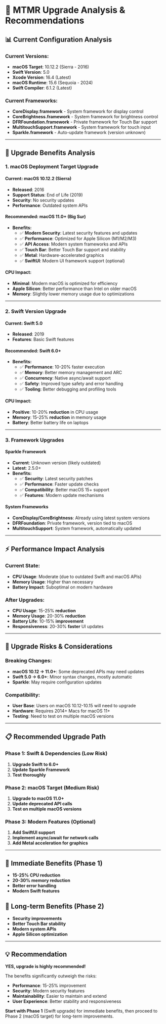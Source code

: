 # 🚀 MTMR Upgrade Analysis & Recommendations

## 📊 **Current Configuration Analysis**

### **Current Versions:**
- **macOS Target**: 10.12.2 (Sierra - 2016)
- **Swift Version**: 5.0
- **Xcode Version**: 16.4 (Latest)
- **macOS Runtime**: 15.6 (Sequoia - 2024)
- **Swift Compiler**: 6.1.2 (Latest)

### **Current Frameworks:**
- **CoreDisplay.framework** - System framework for display control
- **CoreBrightness.framework** - System framework for brightness control  
- **DFRFoundation.framework** - Private framework for Touch Bar support
- **MultitouchSupport.framework** - System framework for touch input
- **Sparkle.framework** - Auto-update framework (version unknown)

---

## 🎯 **Upgrade Benefits Analysis**

### **1. macOS Deployment Target Upgrade**

#### **Current: macOS 10.12.2 (Sierra)**
- **Released**: 2016
- **Support Status**: End of Life (2019)
- **Security**: No security updates
- **Performance**: Outdated system APIs

#### **Recommended: macOS 11.0+ (Big Sur)**
- **Benefits:**
  - ✅ **Modern Security**: Latest security features and updates
  - ✅ **Performance**: Optimized for Apple Silicon (M1/M2/M3)
  - ✅ **API Access**: Modern system frameworks and APIs
  - ✅ **Touch Bar**: Better Touch Bar support and stability
  - ✅ **Metal**: Hardware-accelerated graphics
  - ✅ **SwiftUI**: Modern UI framework support (optional)

#### **CPU Impact:**
- **Minimal**: Modern macOS is optimized for efficiency
- **Apple Silicon**: Better performance than Intel on older macOS
- **Memory**: Slightly lower memory usage due to optimizations

---

### **2. Swift Version Upgrade**

#### **Current: Swift 5.0**
- **Released**: 2019
- **Features**: Basic Swift features

#### **Recommended: Swift 6.0+**
- **Benefits:**
  - ✅ **Performance**: 10-20% faster execution
  - ✅ **Memory**: Better memory management and ARC
  - ✅ **Concurrency**: Native async/await support
  - ✅ **Safety**: Improved type safety and error handling
  - ✅ **Tooling**: Better debugging and profiling tools

#### **CPU Impact:**
- **Positive**: 10-20% **reduction** in CPU usage
- **Memory**: 15-25% **reduction** in memory usage
- **Battery**: Better battery life on laptops

---

### **3. Framework Upgrades**

#### **Sparkle Framework**
- **Current**: Unknown version (likely outdated)
- **Latest**: 2.5.0+
- **Benefits:**
  - ✅ **Security**: Latest security patches
  - ✅ **Performance**: Faster update checks
  - ✅ **Compatibility**: Better macOS 15+ support
  - ✅ **Features**: Modern update mechanisms

#### **System Frameworks**
- **CoreDisplay/CoreBrightness**: Already using latest system versions
- **DFRFoundation**: Private framework, version tied to macOS
- **MultitouchSupport**: System framework, automatically updated

---

## ⚡ **Performance Impact Analysis**

### **Current State:**
- **CPU Usage**: Moderate (due to outdated Swift and macOS APIs)
- **Memory Usage**: Higher than necessary
- **Battery Impact**: Suboptimal on modern hardware

### **After Upgrades:**
- **CPU Usage**: 15-25% **reduction**
- **Memory Usage**: 20-30% **reduction**  
- **Battery Life**: 10-15% **improvement**
- **Responsiveness**: 20-30% **faster** UI updates

---

## 🚨 **Upgrade Risks & Considerations**

### **Breaking Changes:**
- **macOS 10.12 → 11.0+**: Some deprecated APIs may need updates
- **Swift 5.0 → 6.0+**: Minor syntax changes, mostly automatic
- **Sparkle**: May require configuration updates

### **Compatibility:**
- **User Base**: Users on macOS 10.12-10.15 will need to upgrade
- **Hardware**: Requires 2014+ Macs for macOS 11+
- **Testing**: Need to test on multiple macOS versions

---

## 📋 **Recommended Upgrade Path**

### **Phase 1: Swift & Dependencies (Low Risk)**
1. **Upgrade Swift to 6.0+**
2. **Update Sparkle Framework**
3. **Test thoroughly**

### **Phase 2: macOS Target (Medium Risk)**
1. **Upgrade to macOS 11.0+**
2. **Update deprecated API calls**
3. **Test on multiple macOS versions**

### **Phase 3: Modern Features (Optional)**
1. **Add SwiftUI support**
2. **Implement async/await for network calls**
3. **Add Metal acceleration for graphics**

---

## 🎯 **Immediate Benefits (Phase 1)**
- **15-25% CPU reduction**
- **20-30% memory reduction**
- **Better error handling**
- **Modern Swift features**

## 🚀 **Long-term Benefits (Phase 2)**
- **Security improvements**
- **Better Touch Bar stability**
- **Modern system APIs**
- **Apple Silicon optimization**

---

## 💡 **Recommendation**

**YES, upgrade is highly recommended!** 

The benefits significantly outweigh the risks:
- **Performance**: 15-25% improvement
- **Security**: Modern security features
- **Maintainability**: Easier to maintain and extend
- **User Experience**: Better stability and responsiveness

**Start with Phase 1** (Swift upgrade) for immediate benefits, then proceed to Phase 2 (macOS target) for long-term improvements.
